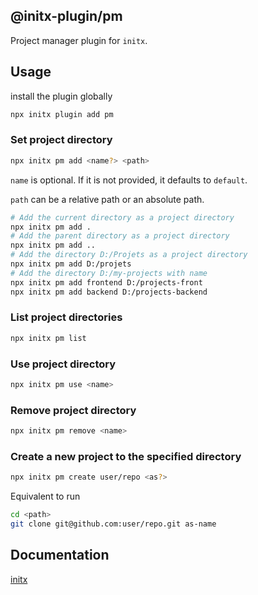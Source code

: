 ## @initx-plugin/pm

Project manager plugin for `initx`.

## Usage

install the plugin globally

```bash
npx initx plugin add pm
```

### Set project directory

```bash
npx initx pm add <name?> <path>
```

`name` is optional. If it is not provided, it defaults to `default`.

`path` can be a relative path or an absolute path.

```bash
# Add the current directory as a project directory
npx initx pm add .
# Add the parent directory as a project directory
npx initx pm add ..
# Add the directory D:/Projets as a project directory
npx initx pm add D:/projets
# Add the directory D:/my-projects with name
npx initx pm add frontend D:/projects-front
npx initx pm add backend D:/projects-backend
```

### List project directories

```bash
npx initx pm list
```

### Use project directory

```bash
npx initx pm use <name>
```

### Remove project directory

```bash
npx initx pm remove <name>
```

### Create a new project to the specified directory

```bash
npx initx pm create user/repo <as?>
```

Equivalent to run

```bash
cd <path>
git clone git@github.com:user/repo.git as-name
```

## Documentation

[initx](https://github.com/initx-collective/initx)
